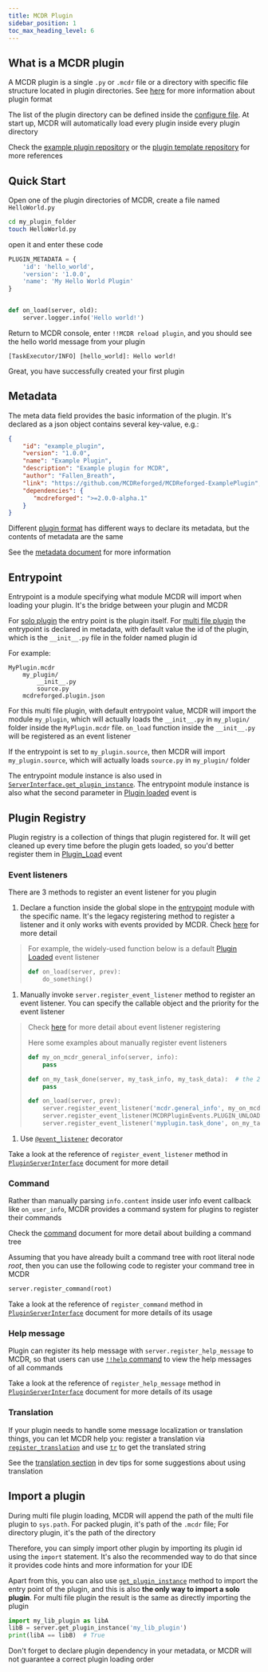 ```yaml
---
title: MCDR Plugin
sidebar_position: 1
toc_max_heading_level: 6
---
```


## What is a MCDR plugin

A MCDR plugin is a single `.py` or `.mcdr` file or a directory with specific file structure located in plugin directories. See [here](plugin_format.md) for more information about plugin format

The list of the plugin directory can be defined inside the [configure file](../configure.md#plugin_directories). At start up, MCDR will automatically load every plugin inside every plugin directory

Check the [example plugin repository](https://github.com/MCDReforged/MCDReforged-ExamplePlugin) or the [plugin template repository](https://github.com/MCDReforged/MCDReforged-PluginTemplate) for more references

## Quick Start

Open one of the plugin directories of MCDR, create a file named `HelloWorld.py`

``` bash
cd my_plugin_folder
touch HelloWorld.py
```

open it and enter these code

``` python
PLUGIN_METADATA = {
    'id': 'hello_world',
    'version': '1.0.0',
    'name': 'My Hello World Plugin'
}


def on_load(server, old):
    server.logger.info('Hello world!')
```

Return to MCDR console, enter `!!MCDR reload plugin`, and you should see the hello world message from your plugin

``` log
[TaskExecutor/INFO] [hello_world]: Hello world!
```

Great, you have successfully created your first plugin

## Metadata

The meta data field provides the basic information of the plugin. It's declared as a json object contains several key-value, e.g.:

``` json
{
    "id": "example_plugin",
    "version": "1.0.0",
    "name": "Example Plugin",
    "description": "Example plugin for MCDR",
    "author": "Fallen_Breath",
    "link": "https://github.com/MCDReforged/MCDReforged-ExamplePlugin",
    "dependencies": {
       "mcdreforged": ">=2.0.0-alpha.1"
    }
}
```

Different [plugin format](plugin_format.md) has different ways to declare its metadata, but the contents of metadata are the same

See the [metadata document](metadata.md) for more information

## Entrypoint

Entrypoint is a module specifying what module MCDR will import when loading your plugin. It's the bridge between your plugin and MCDR

For [solo plugin](plugin_format.md#solo-plugin) the entry point is the plugin itself. For [multi file plugin](plugin_format.md#multi-file-plugin) the entrypoint is declared in metadata, with default value the id of the plugin, which is the `__init__.py` file in the folder named plugin id

For example:

``` text
MyPlugin.mcdr
    my_plugin/
        __init__.py
        source.py
    mcdreforged.plugin.json
```

For this multi file plugin, with default entrypoint value, MCDR will import the module `my_plugin`, which will actually loads the `__init__.py` in `my_plugin/` folder inside the `MyPlugin.mcdr` file. `on_load` function inside the `__init__.py` will be registered as an event listener

If the entrypoint is set to `my_plugin.source`, then MCDR will import `my_plugin.source`, which will actually loads `source.py` in `my_plugin/` folder

The entrypoint module instance is also used in [`ServerInterface.get_plugin_instance`](classes/ServerInterface.md#get_plugin_instance). The entrypoint module instance is also what the second parameter in [Plugin loaded](event.md#plugin-loaded) event is

## Plugin Registry

Plugin registry is a collection of things that plugin registered for. It will get cleaned up every time before the plugin gets loaded, so you'd better register them in [Plugin_Load](event.md#plugin-load) event

### Event listeners

There are 3 methods to register an event listener for you plugin

1. Declare a function inside the global slope in the [entrypoint](#entrypoint) module with the specific name. It's the legacy registering method to register a listener and it only works with events provided by MCDR. Check [here](event.md#default-event-listener) for more detail

  > For example, the widely-used function below is a default [Plugin Loaded](event.md#plugin-loaded) event listener
  >
  > ``` python
  > def on_load(server, prev):
  >     do_something()
  > ```

1. Manually invoke `server.register_event_listener` method to register an event listener. You can specify the callable object and the priority for the event listener

  > Check [here](event.md#register-a-event-listener) for more detail about event listener registering
  >
  > Here some examples about manually register event listeners
  >
  > ``` python
  > def my_on_mcdr_general_info(server, info):
  >     pass
  >
  > def on_my_task_done(server, my_task_info, my_task_data):  # the 2nd and 3rd parameter is determined by the plugin that emits this event
  >     pass
  >
  > def on_load(server, prev):
  >     server.register_event_listener('mcdr.general_info', my_on_mcdr_general_info, priority=500)
  >     server.register_event_listener(MCDRPluginEvents.PLUGIN_UNLOADED, my_on_unload, priority=2000)
  >     server.register_event_listener('myplugin.task_done', on_my_task_done)
  > ```

1. Use [`@event_listener`](api.md#event_listener) decorator

Take a look at the reference of `register_event_listener` method in [`PluginServerInterface`](classes/PluginServerInterface.md#register-event-listener) document for more detail

### Command

Rather than manually parsing `info.content` inside user info event callback like `on_user_info`, MCDR provides a command system for plugins to register their commands

Check the [command](command.md) document for more detail about building a command tree

Assuming that you have already built a command tree with root literal node *root*, then you can use the following code to register your command tree in MCDR

``` python
server.register_command(root)
```

Take a look at the reference of `register_command` method in [`PluginServerInterface`](classes/PluginServerInterface.md#register_command) document for more details of its usage

### Help message

Plugin can register its help message with `server.register_help_message` to MCDR, so that users can use [`!!help` command](../command.md#help_command) to view the help messages of all commands

Take a look at the reference of `register_help_message` method in [`PluginServerInterface`](classes/PluginServerInterface.md#register_help_message) document for more details of its usage

### Translation

If your plugin needs to handle some message localization or translation things, you can let MCDR help you: register a translation via [`register_translation`](classes/PluginServerInterface.md#register_translation) and use [`tr`](classes/ServerInterface.md#tr) to get the translated string

See the [translation section](dev_tips.md#translation) in dev tips for some suggestions about using translation

## Import a plugin

During multi file plugin loading, MCDR will append the path of the multi file plugin to `sys.path`. For packed plugin, it's path of the `.mcdr` file; For directory plugin, it's the path of the directory

Therefore, you can simply import other plugin by importing its plugin id using the `import` statement. It's also the recommended way to do that since it provides code hints and more information for your IDE

Apart from this, you can also use [`get_plugin_instance`](classes/ServerInterface.md#get_plugin_instance) method to import the entry point of the plugin, and this is also **the only way to import a solo plugin**. For multi file plugin the result is the same as directly importing the plugin

``` python
import my_lib_plugin as libA
libB = server.get_plugin_instance('my_lib_plugin')
print(libA == libB)  # True
```

Don't forget to declare plugin dependency in your metadata, or MCDR will not guarantee a correct plugin loading order
